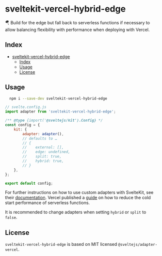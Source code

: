 # sveltekit-vercel-hybrid-edge

🪂 Build for the edge but fall back to serverless functions if necessary to allow balancing flexibility with performance when deploying with Vercel.

## Index

- [sveltekit-vercel-hybrid-edge](#sveltekit-vercel-hybrid-edge)
	- [Index](#index)
	- [Usage](#usage)
	- [License](#license)

## Usage

```zsh
  npm i --save-dev sveltekit-vercel-hybrid-edge
```

```js
// svelte.config.js
import adapter from 'sveltekit-vercel-hybrid-edge';

/** @type {import('@sveltejs/kit').Config} */
const config = {
	kit: {
		adapter: adapter(),
		// defaults to …
		// {
		//    external: [],
		//    edge: undefined,
		//    split: true,
		//    hybrid: true,
		// }
	},
};

export default config;
```

For further instructions on how to use custom adapters with SvelteKit, see their [documentation](https://kit.svelte.dev/docs/adapters#using-adapters).
Vercel published a [guide](https://vercel.com/guides/how-can-i-improve-serverless-function-lambda-cold-start-performance-on-vercel) on how to reduce the cold start performance of serverless functions.

It is recommended to change adapters when setting `hybrid` or `split` to `false`.

## License

`sveltekit-vercel-hybrid-edge` is based on MIT licensed `@sveltejs/adapter-vercel`.
